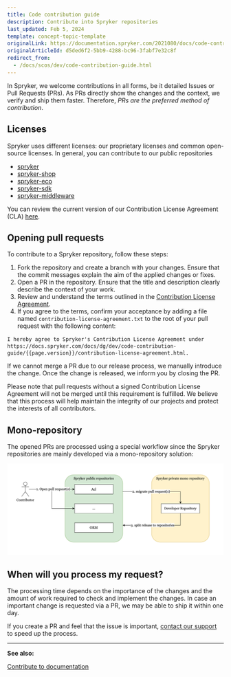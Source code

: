 ```yaml
---
title: Code contribution guide
description: Contribute into Spryker repositories
last_updated: Feb 5, 2024
template: concept-topic-template
originalLink: https://documentation.spryker.com/2021080/docs/code-contribution-guide
originalArticleId: d5ded6f2-5bb9-4288-bc96-3fabf7e32c8f
redirect_from:
  - /docs/scos/dev/code-contribution-guide.html
---
```


In Spryker, we welcome contributions in all forms, be it detailed Issues or Pull Requests (PRs). As PRs directly show the changes and the context, we verify and ship them faster. Therefore, *PRs are the preferred method of contribution*.

## Licenses

Spryker uses different licenses: our proprietary licenses and common open-source licenses. In general, you can contribute to our public repositories
- [spryker](https://github.com/spryker)
- [spryker-shop](https://github.com/spryker-shop)
- [spryker-eco](https://github.com/spryker-eco)
- [spryker-sdk](https://github.com/spryker-sdk)
- [spryker-middleware](https://github.com/spryker-middleware)

You can review the current version of our Contribution License Agreement (CLA) <a href="https://docs.spryker.com/docs/dg/dev/code-contribution-guide/{{page.version}}/contribution-license-agreement.html" target="_blank">here</a>.

## Opening pull requests

To contribute to a Spryker repository, follow these steps:
1. Fork the repository and create a branch with your changes. Ensure that the commit messages explain the aim of the applied changes or fixes.
2. Open a PR in the repository. Ensure that the title and description clearly describe the context of your work.
3. Review and understand the terms outlined in the <a href="https://docs.spryker.com/docs/dg/dev/code-contribution-guide/{{page.version}}/contribution-license-agreement.html" target="_blank">Contribution License Agreement</a>.
4. If you agree to the terms, confirm your acceptance by adding a file named `contribution-license-agreement.txt` to the root of your pull request with the following content:

```
I hereby agree to Spryker's Contribution License Agreement under https://docs.spryker.com/docs/dg/dev/code-contribution-guide/{{page.version}}/contribution-license-agreement.html.
```

If we cannot merge a PR due to our release process, we manually introduce the change. Once the change is released, we inform you by closing the PR.

Please note that pull requests without a signed Contribution License Agreement will not be merged until this requirement is fulfilled.
We believe that this process will help maintain the integrity of our projects and protect the interests of all contributors.

## Mono-repository

The opened PRs are processed using a special workflow since the Spryker repositories are mainly developed via a mono-repository solution:
<div style="text-align:center;"><img src="contribution-mono-repository.png" alt="code-contirubtion.png"></div>


## When will you process my request?

The processing time depends on the importance of the changes and the amount of work required to check and implement the changes. In case an important change is requested via a PR, we may be able to ship it within one day.

If you create a PR and feel that the issue is important, [contact our support](https://spryker.force.com/support/s/) to speed up the process.

---
**See also:**

[Contribute to documentation](/docs/scos/user/intro-to-spryker/contribute-to-the-documentation/contribute-to-the-documentation.html)
